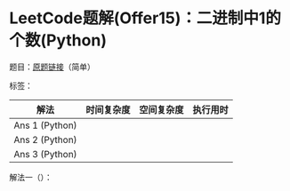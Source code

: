 # LeetCode题解(Offer15)：二进制中1的个数(Python)

题目：[原题链接](https://leetcode-cn.com/problems/er-jin-zhi-zhong-1de-ge-shu-lcof/)（简单）

标签：

| 解法           | 时间复杂度 | 空间复杂度 | 执行用时 |
| -------------- | ---------- | ---------- | -------- |
| Ans 1 (Python) |            |            |          |
| Ans 2 (Python) |            |            |          |
| Ans 3 (Python) |            |            |          |

解法一（）：

